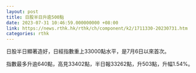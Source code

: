 ```yaml
---
layout: post
title: 日股半日升逾500點
date: 2023-07-31 10:46:59.000000000 +08:00
link: https://news.rthk.hk/rthk/ch/component/k2/1711330-20230731.htm
categories: rthk
---
```


日股半日顯著造好，日經指數重上33000點水平，是7月6日以來首次。

指數最多升逾640點，高見33402點，半日報33262點，升503點，升幅1.54%。
